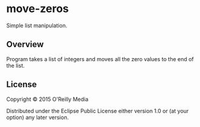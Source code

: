 # move-zeros

Simple list manipulation.

## Overview

Program takes a list of integers and moves all the zero values to the end of the list.

## License

Copyright © 2015 O'Reilly Media

Distributed under the Eclipse Public License either version 1.0 or (at your option) any later version.
